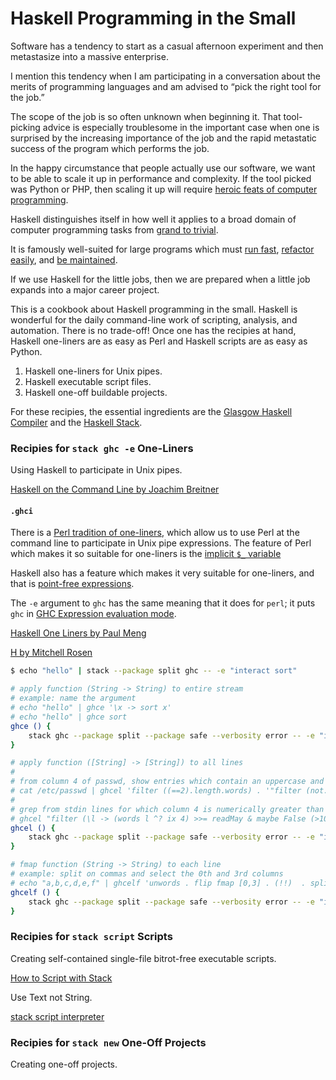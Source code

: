 # Haskell Programming in the Small

Software has a tendency to start as a casual afternoon experiment
and then metastasize into a massive enterprise.

I mention this tendency when I am participating in a conversation about
the merits of programming languages and am advised
to “pick the right tool for the job.”

The scope of the job is so often
unknown when beginning it. That tool-picking advice is especially troublesome in
the important case when one is surprised by the increasing importance of the
job and the rapid metastatic success of the program which performs the job.

In the happy circumstance that people actually use our software,
we want to be able to scale it up in performance and complexity. If the
tool picked was Python or PHP, then scaling it up will require
[heroic feats of computer programming](https://www.facebook.com/note.php?note_id=10150415177928920).

Haskell distinguishes itself in how well it applies to a broad domain
of computer programming tasks from [grand to trivial](https://en.wikipedia.org/wiki/Programming_in_the_large_and_programming_in_the_small).

It is famously well-suited for large programs which must
[run fast](http://benchmarksgame.alioth.debian.org/u64q/which-programs-are-fastest.html),
[refactor easily](http://neilmitchell.blogspot.jp/2015/02/refactoring-with-equational-reasoning.html),
and
[be maintained](https://www.fpcomplete.com/blog/2016/12/software-project-maintenance-is-where-haskell-shines).

If we use Haskell for the little jobs, then
we are prepared when a little job expands into a major career project.

This is a cookbook about Haskell programming in the small. Haskell is
wonderful for the daily command-line work of scripting, analysis, and automation.
There is no trade-off! Once one has the recipies at hand, Haskell one-liners
are as easy as Perl and Haskell scripts are as easy as Python.

1. Haskell one-liners for Unix pipes.
2. Haskell executable script files.
3. Haskell one-off buildable projects.

For these recipies, the essential ingredients are the
[Glasgow Haskell Compiler](https://downloads.haskell.org/~ghc/latest/docs/html/users_guide/index.html)
and the
[Haskell Stack](https://docs.haskellstack.org/en/stable/README/).

### Recipies for `stack ghc -e` One-Liners

Using Haskell to participate in Unix pipes.

[Haskell on the Command Line by Joachim Breitner](http://www.joachim-breitner.de/blog/156-Haskell_on_the_Command_Line)

#### `.ghci`


There is a [Perl tradition of one-liners](http://www.catonmat.net/blog/introduction-to-perl-one-liners/), which allow us to use Perl at the
command line to participate in Unix pipe expressions. The feature of Perl
which makes it so suitable for one-liners is
the [implicit `$_` variable](https://perlmaven.com/the-default-variable-of-perl)

Haskell also has a feature which makes it very suitable for one-liners, and that
is [point-free expressions](https://wiki.haskell.org/Pointfree).


The `-e` argument to `ghc` has the same meaning that it does for `perl`; it
puts `ghc` in [GHC Expression evaluation mode](https://downloads.haskell.org/~ghc/latest/docs/html/users_guide/using.html#eval-mode).

[Haskell One Liners by Paul Meng](http://mno2.github.io/posts/2015-02-26-haskell-one-liners.html)

[H by Mitchell Rosen](https://github.com/mitchellwrosen/h)

```bash
$ echo "hello" | stack --package split ghc -- -e "interact sort"

# apply function (String -> String) to entire stream
# example: name the argument
# echo "hello" | ghce '\x -> sort x'
# echo "hello" | ghce sort
ghce () {
    stack ghc --package split --package safe --verbosity error -- -e "interact ( $* )"
}

# apply function ([String] -> [String]) to all lines
#
# from column 4 of passwd, show entries which contain an uppercase and don't contain a comma and consist of exactly two words
# cat /etc/passwd | ghcel 'filter ((==2).length.words) . '"filter (not.any (==','))"'. filter (any isUpper) . fmap ((!!4) . splitOn ":")'
#
# grep from stdin lines for which column 4 is numerically greater than 100
# ghcel "filter (\l -> (words l ^? ix 4) >>= readMay & maybe False (>100))"
ghcel () {
    stack ghc --package split --package safe --verbosity error -- -e "interact $ unlines . ( $* ) . lines"
}

# fmap function (String -> String) to each line
# example: split on commas and select the 0th and 3rd columns
# echo "a,b,c,d,e,f" | ghcelf 'unwords . flip fmap [0,3] . (!!)  . splitOn ","'
ghcelf () {
    stack ghc --package split --package safe --verbosity error -- -e "interact $ unlines . fmap ( $* ) . lines"
}
```




### Recipies for `stack script` Scripts

Creating self-contained single-file bitrot-free executable scripts.

[How to Script with Stack](https://haskell-lang.org/tutorial/stack-script)

Use Text not String.

[stack script interpreter](https://docs.haskellstack.org/en/stable/GUIDE/#script-interpreter)




### Recipies for `stack new` One-Off Projects

Creating one-off projects.
